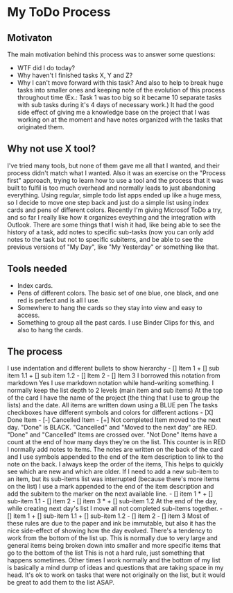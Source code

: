 # My ToDo Process
## Motivaton
The main motivation behind this process was to answer some questions:
- WTF did I do today?
- Why haven't I finished tasks X, Y and Z?
- Why I can't move forward with this task?
And also to help to break huge tasks into smaller ones and keeping note of the evolution of this process throughout time (Ex.:  Task 1 was too big so it became 10 separate tasks with sub tasks during it's 4 days of necessary work.)
It had the good side effect of giving me a knowledge base on the project that I was working on at the moment and have notes organized with the tasks that originated them.

## Why not use X tool?
I've tried many tools, but none of them gave me all that I wanted, and their process didn't match what I wanted.
Also it was an exercise on the "Process first" approach, trying to learn how to use a tool and the process that it was built to fulfil is too much overhead and normally leads to just abandoning everything.
Using regular, simple todo list apps ended up like a huge mess, so I decide to move one step back and just do a simple list using index cards and pens of different colors.
Recently I'm giving Microsof ToDo a try, and so far I really like how it organizes eveything and the integration with Outlook. There are some things that I wish it had, like being able to see the history of a task, add notes to specific sub-tasks (now you can only add notes to the task but not to specific subitems, and be able to see the previous versions of "My Day", like "My Yesterday" or something like that.

## Tools needed
- Index cards.
- Pens of different colors. The basic set of one blue, one black, and one red is perfect and is all I use.
- Somewhere to hang the cards so they stay into view and easy to access.
- Something to group all the past cards. I use Binder Clips for this, and also to hang the cards.

## The process
I use indentation and different bullets to show hierarchy
    - [] Item 1
        + [] sub item 1.1
        + [] sub item 1.2
    - [] Item 2
    - [] Item 3
I borrowed this notation from markdown
Yes I use markdown notation while hand-writing something.
I normally keep the list depth to 2 levels (main item and sub items)
At the top of the card I have the name of the project (the thing that I use to group the lists) and the date.
All items are written down using a BLUE pen
The tasks checkboxes have different symbols and colors for different actions
    - [X] Done Item
    - [-] Cancelled Item
    - [+] Not completed Item moved to the next day.
        "Done" is BLACK.
        "Cancelled" and "Moved to the next day" are RED.
        "Done" and "Cancelled" Items are crossed over.
        "Not Done" Items have a count at the end of how many days they're on the list. This counter is in RED
I normally add notes to items. The notes are written on the back of the card and I use symbols appended to the end of the item description to link to the note on the back.
I always keep the order of the items, This helps to quickly see which are new and which are older.
If I need to add a new sub-item to an item, but its sub-items list was interrupted (because there's more items on the list) I use a mark appended to the end of the item description and add the subitem to the marker on the next available line.
    - [] item 1 *
        + [] sub-item 1.1
    - [] item 2
    - [] item 3
    * + [] sub-item 1.2
At the end of the day, while creating next day's list I move all not completed sub-items together.
    - [] item 1
        + [] sub-item 1.1
        + [] sub-item 1.2
    - [] item 2
    - [] item 3
Most of these rules are due to the paper and ink be immutable, but also it has the nice side-effect of showing how the day evolved.
There's a tendency to work from the bottom of the list up. This is normally due to very large and general items being broken down into smaller and more specific items that go to the bottom of the list
This is not a hard rule, just something that happens sometimes. Other times I work normally and the bottom of my list is basically a mind dump of ideas and questions that are taking space in my head.
It's ok to work on tasks that were not originally on the list, but it would be great to add them to the list ASAP.
